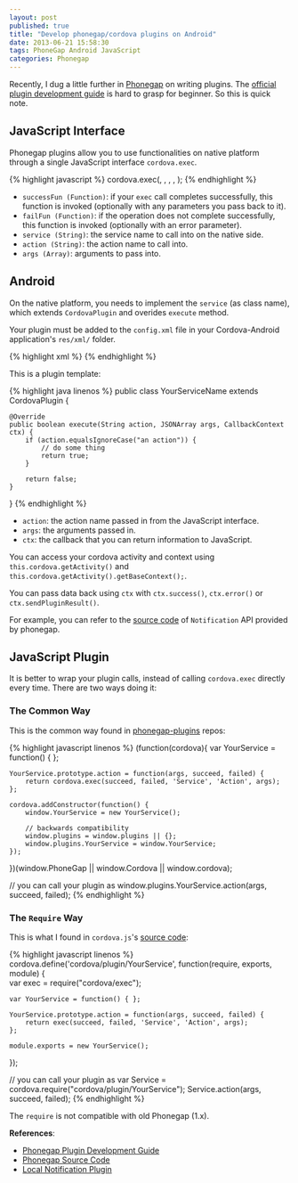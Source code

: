 ```yaml
---
layout: post
published: true
title: "Develop phonegap/cordova plugins on Android"
date: 2013-06-21 15:58:30
tags: PhoneGap Android JavaScript
categories: Phonegap
---
```


Recently, I dug a little further in [Phonegap](http://phonegap.com/) on writing plugins. The [official plugin development guide](http://docs.phonegap.com/en/edge/guide_plugin-development_android_index.md.html#Developing%20a%20Plugin%20on%20Android) is hard to grasp for beginner. So this is quick note.

## JavaScript Interface

Phonegap plugins allow you to use functionalities on native platform through a single JavaScript interface `cordova.exec`.

{% highlight javascript %}
cordova.exec(<successFun>, <failFun>, <service>, <action>, <args>);
{% endhighlight %}

- `successFun (Function)`: if your `exec` call completes successfully, this function is invoked (optionally with any parameters you pass back to it).
- `failFun (Function)`: if the operation does not complete successfully, this function is invoked (optionally with an error parameter).
- `service (String)`: the service name to call into on the native side.
- `action (String)`: the action name to call into. 
- `args (Array)`: arguments to pass into.

## Android

On the native platform, you needs to implement the `service` (as class name), which extends `CordovaPlugin` and overides `execute` method.

Your plugin must be added to the `config.xml` file in your Cordova-Android application's `res/xml/` folder.

{% highlight xml %}
<plugin name="<service_name>" value="<full_name_including_namespace>"/>
{% endhighlight %}

This is a plugin template:

{% highlight java linenos %}
public class YourServiceName extends CordovaPlugin {

    @Override
    public boolean execute(String action, JSONArray args, CallbackContext ctx) {
        if (action.equalsIgnoreCase("an action")) {
            // do some thing
            return true;
        }

        return false;
    }

}
{% endhighlight %}

- `action`: the action name passed in from the JavaScript interface.
- `args`: the arguments passed in.
- `ctx`: the callback that you can return information to JavaScript.

You can access your cordova activity and context using `this.cordova.getActivity()` and `this.cordova.getActivity().getBaseContext();`.

You can pass data back using `ctx` with `ctx.success()`, `ctx.error()` or `ctx.sendPluginResult()`.

For example, you can refer to the [source code](https://github.com/apache/cordova-android/blob/master/framework/src/org/apache/cordova/Notification.java) of `Notification` API provided by phonegap.

## JavaScript Plugin

It is better to wrap your plugin calls, instead of calling `cordova.exec` directly every time. There are two ways doing it:

### The Common Way

This is the common way found in [phonegap-plugins](https://github.com/phonegap/phonegap-plugins) repos:

{% highlight javascript linenos %}
(function(cordova){
    var YourService = function() { };

    YourService.prototype.action = function(args, succeed, failed) {
        return cordova.exec(succeed, failed, 'Service', 'Action', args);
    };

    cordova.addConstructor(function() {
        window.YourService = new YourService();

        // backwards compatibility
        window.plugins = window.plugins || {};
        window.plugins.YourService = window.YourService;
    });

})(window.PhoneGap || window.Cordova || window.cordova);

// you can call your plugin as
window.plugins.YourService.action(args, succeed, failed);
{% endhighlight %}

### The `Require` Way

This is what I found in `cordova.js`'s [source code](https://github.com/apache/cordova-android/blob/master/framework/assets/www/cordova.js#L4116):

{% highlight javascript linenos %}
cordova.define('cordova/plugin/YourService', function(require, exports, module) {    
    var exec = require("cordova/exec");

    var YourService = function() { };

    YourService.prototype.action = function(args, succeed, failed) {
        return exec(succeed, failed, 'Service', 'Action', args);
    };

    module.exports = new YourService();
});

// you can call your plugin as
var Service = cordova.require("cordova/plugin/YourService");
Service.action(args, succeed, failed);
{% endhighlight %}

The `require` is not compatible with old Phonegap (1.x).

**References**:

- [Phonegap Plugin Development Guide](http://docs.phonegap.com/en/edge/guide_plugin-development_index.md.html#Plugin%20Development%20Guide)
- [Phonegap Source Code](https://github.com/apache/cordova-android)
- [Local Notification Plugin](https://github.com/zhuochun/local-notification)
